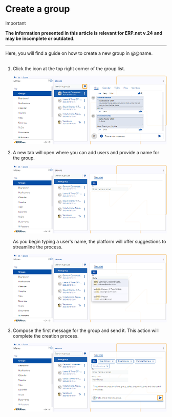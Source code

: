 # Create a group 

> [!IMPORTANT]
> 
> **The information presented in this article is relevant for ERP.net v.24** **and may be incomplete or outdated**.

---

Here, you will find a guide on how to create a new group in @@name. <br><br>

1. Click the icon at the top right corner of the group list. 

    ![picture](pictures/Groups_Create_icon_01_05.png) 
   
2. A new tab will open where you can add users and provide a name for the group.

    ![picture](pictures/Groups_Create_tab_01_05.png) 

    As you begin typing a user's name, the platform will offer suggestions to streamline the process.

    ![picture](pictures/Groups_Create_suggestions_01_05.png) 

4. Compose the first message for the group and send it. This action will complete the creation process.

    ![picture](pictures/Groups_Create_finish_01_05.png) 
